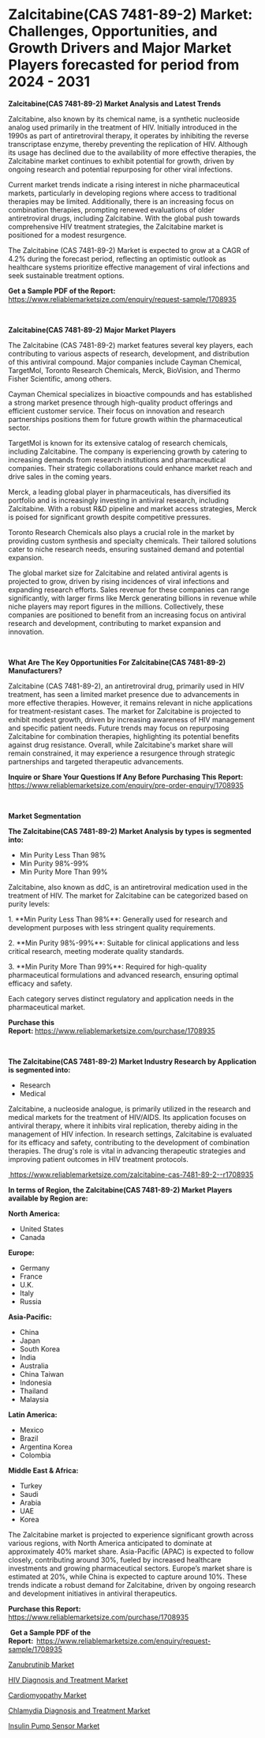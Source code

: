 <p><h1>Zalcitabine(CAS 7481-89-2) Market: Challenges, Opportunities, and Growth Drivers and Major Market Players forecasted for period from 2024 - 2031</h1></p><p><strong>Zalcitabine(CAS 7481-89-2) Market Analysis and Latest Trends</strong></p>
<p><p>Zalcitabine, also known by its chemical name, is a synthetic nucleoside analog used primarily in the treatment of HIV. Initially introduced in the 1990s as part of antiretroviral therapy, it operates by inhibiting the reverse transcriptase enzyme, thereby preventing the replication of HIV. Although its usage has declined due to the availability of more effective therapies, the Zalcitabine market continues to exhibit potential for growth, driven by ongoing research and potential repurposing for other viral infections.</p><p>Current market trends indicate a rising interest in niche pharmaceutical markets, particularly in developing regions where access to traditional therapies may be limited. Additionally, there is an increasing focus on combination therapies, prompting renewed evaluations of older antiretroviral drugs, including Zalcitabine. With the global push towards comprehensive HIV treatment strategies, the Zalcitabine market is positioned for a modest resurgence.</p><p>The Zalcitabine (CAS 7481-89-2) Market is expected to grow at a CAGR of 4.2% during the forecast period, reflecting an optimistic outlook as healthcare systems prioritize effective management of viral infections and seek sustainable treatment options.</p></p>
<p><strong>Get a Sample PDF of the Report:&nbsp;</strong> <a href="https://www.reliablemarketsize.com/enquiry/request-sample/1708935?utm_campaign=1349&utm_medium=2&utm_source=Github&utm_content=ia&utm_term=21102024&utm_id=zalcitabinecas-7481-89-2">https://www.reliablemarketsize.com/enquiry/request-sample/1708935</a></p>
<p>&nbsp;</p>
<p><strong>Zalcitabine(CAS 7481-89-2) Major Market Players</strong></p>
<p><p>The Zalcitabine (CAS 7481-89-2) market features several key players, each contributing to various aspects of research, development, and distribution of this antiviral compound. Major companies include Cayman Chemical, TargetMol, Toronto Research Chemicals, Merck, BioVision, and Thermo Fisher Scientific, among others.</p><p>Cayman Chemical specializes in bioactive compounds and has established a strong market presence through high-quality product offerings and efficient customer service. Their focus on innovation and research partnerships positions them for future growth within the pharmaceutical sector.</p><p>TargetMol is known for its extensive catalog of research chemicals, including Zalcitabine. The company is experiencing growth by catering to increasing demands from research institutions and pharmaceutical companies. Their strategic collaborations could enhance market reach and drive sales in the coming years.</p><p>Merck, a leading global player in pharmaceuticals, has diversified its portfolio and is increasingly investing in antiviral research, including Zalcitabine. With a robust R&D pipeline and market access strategies, Merck is poised for significant growth despite competitive pressures.</p><p>Toronto Research Chemicals also plays a crucial role in the market by providing custom synthesis and specialty chemicals. Their tailored solutions cater to niche research needs, ensuring sustained demand and potential expansion.</p><p>The global market size for Zalcitabine and related antiviral agents is projected to grow, driven by rising incidences of viral infections and expanding research efforts. Sales revenue for these companies can range significantly, with larger firms like Merck generating billions in revenue while niche players may report figures in the millions. Collectively, these companies are positioned to benefit from an increasing focus on antiviral research and development, contributing to market expansion and innovation.</p></p>
<p>&nbsp;</p>
<p><strong>What Are The Key Opportunities For Zalcitabine(CAS 7481-89-2) Manufacturers?</strong></p>
<p><p>Zalcitabine (CAS 7481-89-2), an antiretroviral drug, primarily used in HIV treatment, has seen a limited market presence due to advancements in more effective therapies. However, it remains relevant in niche applications for treatment-resistant cases. The market for Zalcitabine is projected to exhibit modest growth, driven by increasing awareness of HIV management and specific patient needs. Future trends may focus on repurposing Zalcitabine for combination therapies, highlighting its potential benefits against drug resistance. Overall, while Zalcitabine's market share will remain constrained, it may experience a resurgence through strategic partnerships and targeted therapeutic advancements.</p></p>
<p><strong>Inquire or Share Your Questions If Any Before Purchasing This Report:</strong> <a href="https://www.reliablemarketsize.com/enquiry/pre-order-enquiry/1708935?utm_campaign=1349&utm_medium=2&utm_source=Github&utm_content=ia&utm_term=21102024&utm_id=zalcitabinecas-7481-89-2">https://www.reliablemarketsize.com/enquiry/pre-order-enquiry/1708935</a></p>
<p>&nbsp;</p>
<p><strong>Market Segmentation</strong></p>
<p><strong>The Zalcitabine(CAS 7481-89-2) Market Analysis by types is segmented into:</strong></p>
<p><ul><li>Min Purity Less Than 98%</li><li>Min Purity 98%-99%</li><li>Min Purity More Than 99%</li></ul></p>
<p><p>Zalcitabine, also known as ddC, is an antiretroviral medication used in the treatment of HIV. The market for Zalcitabine can be categorized based on purity levels: </p><p>1. **Min Purity Less Than 98%**: Generally used for research and development purposes with less stringent quality requirements.</p><p>   </p><p>2. **Min Purity 98%-99%**: Suitable for clinical applications and less critical research, meeting moderate quality standards.</p><p>  </p><p>3. **Min Purity More Than 99%**: Required for high-quality pharmaceutical formulations and advanced research, ensuring optimal efficacy and safety. </p><p>Each category serves distinct regulatory and application needs in the pharmaceutical market.</p></p>
<p><strong>Purchase this Report:&nbsp;</strong><a href="https://www.reliablemarketsize.com/purchase/1708935?utm_campaign=1349&utm_medium=2&utm_source=Github&utm_content=ia&utm_term=21102024&utm_id=zalcitabinecas-7481-89-2">https://www.reliablemarketsize.com/purchase/1708935</a></p>
<p>&nbsp;</p>
<p><strong>The Zalcitabine(CAS 7481-89-2) Market Industry Research by Application is segmented into:</strong></p>
<p><ul><li>Research</li><li>Medical</li></ul></p>
<p><p>Zalcitabine, a nucleoside analogue, is primarily utilized in the research and medical markets for the treatment of HIV/AIDS. Its application focuses on antiviral therapy, where it inhibits viral replication, thereby aiding in the management of HIV infection. In research settings, Zalcitabine is evaluated for its efficacy and safety, contributing to the development of combination therapies. The drug's role is vital in advancing therapeutic strategies and improving patient outcomes in HIV treatment protocols.</p></p>
<p><a href="https://www.reliablemarketsize.com/zalcitabine-cas-7481-89-2--r1708935?utm_campaign=1349&utm_medium=2&utm_source=Github&utm_content=ia&utm_term=21102024&utm_id=zalcitabinecas-7481-89-2">&nbsp;https://www.reliablemarketsize.com/zalcitabine-cas-7481-89-2--r1708935</a></p>
<p><strong>In terms of Region, the Zalcitabine(CAS 7481-89-2) Market Players available by Region are:</strong></p>
<p>
    <p> <strong> North America: </strong>
        <ul>
            <li>United States</li>
            <li>Canada</li>
        </ul>
        </p> 
    <p> <strong> Europe: </strong>
        <ul>
            <li>Germany</li>
            <li>France</li>
            <li>U.K.</li>
            <li>Italy</li>
            <li>Russia</li>
        </ul>
        </p> 
    <p> <strong> Asia-Pacific: </strong>
        <ul>
            <li>China</li>
            <li>Japan</li>
            <li>South Korea</li>
            <li>India</li>
            <li>Australia</li>
            <li>China Taiwan</li>
            <li>Indonesia</li>
            <li>Thailand</li>
            <li>Malaysia</li>
        </ul>
        </p> 
    <p> <strong> Latin America: </strong>
        <ul>
            <li>Mexico</li>
            <li>Brazil</li>
            <li>Argentina Korea</li>
            <li>Colombia</li>
        </ul>
        </p> 
    <p> <strong> Middle East & Africa: </strong>
        <ul>
            <li>Turkey</li>
            <li>Saudi</li>
            <li>Arabia</li>
            <li>UAE</li>
            <li>Korea</li>
        </ul>
    </p>
    </p>
<p><p>The Zalcitabine market is projected to experience significant growth across various regions, with North America anticipated to dominate at approximately 40% market share. Asia-Pacific (APAC) is expected to follow closely, contributing around 30%, fueled by increased healthcare investments and growing pharmaceutical sectors. Europe’s market share is estimated at 20%, while China is expected to capture around 10%. These trends indicate a robust demand for Zalcitabine, driven by ongoing research and development initiatives in antiviral therapeutics.</p></p>
<p><strong>Purchase this Report: </strong><a href="https://www.reliablemarketsize.com/purchase/1708935?utm_campaign=1349&utm_medium=2&utm_source=Github&utm_content=ia&utm_term=21102024&utm_id=zalcitabinecas-7481-89-2">https://www.reliablemarketsize.com/purchase/1708935</a></p>
<p>&nbsp;<strong>Get a Sample PDF of the Report:&nbsp;&nbsp;</strong><a href="https://www.reliablemarketsize.com/enquiry/request-sample/1708935?utm_campaign=1349&utm_medium=2&utm_source=Github&utm_content=ia&utm_term=21102024&utm_id=zalcitabinecas-7481-89-2">https://www.reliablemarketsize.com/enquiry/request-sample/1708935</a></p>
<p><strong></strong></p>
<p><p><a href="https://github.com/ashepherd82/Market-Research-Report-List-6/blob/main/zanubrutinib-market.md?utm_campaign=1349&utm_medium=2&utm_source=Github&utm_content=ia&utm_term=21102024&utm_id=zalcitabinecas-7481-89-2">Zanubrutinib Market</a></p><p><a href="https://www.linkedin.com/pulse/disruption-innovation-hiv-diagnosis-treatment-industry-market-s9hkc?utm_campaign=1349&utm_medium=2&utm_source=Github&utm_content=ia&utm_term=21102024&utm_id=zalcitabinecas-7481-89-2">HIV Diagnosis and Treatment Market</a></p><p><a href="https://www.linkedin.com/pulse/cardiomyopathy-sector-surge-66-growth-roadmap-2031-bultigen-0v1rc?utm_campaign=1349&utm_medium=2&utm_source=Github&utm_content=ia&utm_term=21102024&utm_id=zalcitabinecas-7481-89-2">Cardiomyopathy Market</a></p><p><a href="https://www.linkedin.com/pulse/trends-global-chlamydia-diagnosis-treatment-market-forecast-analysis-nb1mc?utm_campaign=1349&utm_medium=2&utm_source=Github&utm_content=ia&utm_term=21102024&utm_id=zalcitabinecas-7481-89-2">Chlamydia Diagnosis and Treatment Market</a></p><p><a href="https://www.linkedin.com/pulse/insights-insulin-pump-sensor-market-players-size-geographical-oksse?utm_campaign=1349&utm_medium=2&utm_source=Github&utm_content=ia&utm_term=21102024&utm_id=zalcitabinecas-7481-89-2">Insulin Pump Sensor Market</a></p></p>